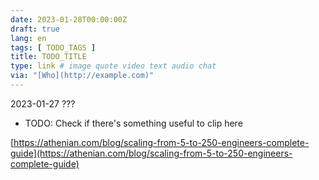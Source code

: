 ```yaml
---
date: 2023-01-28T00:00:00Z
draft: true
lang: en
tags: [ TODO_TAGS ]
title: TODO_TITLE
type: link # image quote video text audio chat
via: "[Who](http://example.com)"
---
```



2023-01-27 ???


* TODO: Check if there's something useful to clip here

[https://athenian.com/blog/scaling-from-5-to-250-engineers-complete-guide](https://athenian.com/blog/scaling-from-5-to-250-engineers-complete-guide)

